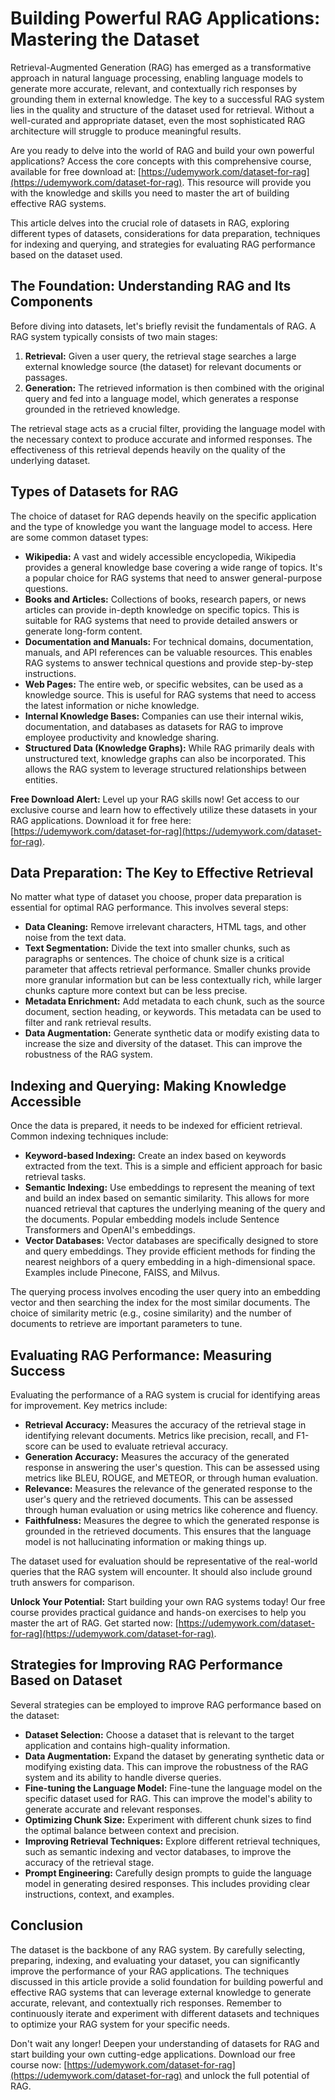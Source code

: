 # Building Powerful RAG Applications: Mastering the Dataset

Retrieval-Augmented Generation (RAG) has emerged as a transformative approach in natural language processing, enabling language models to generate more accurate, relevant, and contextually rich responses by grounding them in external knowledge. The key to a successful RAG system lies in the quality and structure of the dataset used for retrieval. Without a well-curated and appropriate dataset, even the most sophisticated RAG architecture will struggle to produce meaningful results.

Are you ready to delve into the world of RAG and build your own powerful applications? Access the core concepts with this comprehensive course, available for free download at: [https://udemywork.com/dataset-for-rag](https://udemywork.com/dataset-for-rag). This resource will provide you with the knowledge and skills you need to master the art of building effective RAG systems.

This article delves into the crucial role of datasets in RAG, exploring different types of datasets, considerations for data preparation, techniques for indexing and querying, and strategies for evaluating RAG performance based on the dataset used.

## The Foundation: Understanding RAG and Its Components

Before diving into datasets, let's briefly revisit the fundamentals of RAG. A RAG system typically consists of two main stages:

1.  **Retrieval:** Given a user query, the retrieval stage searches a large external knowledge source (the dataset) for relevant documents or passages.
2.  **Generation:** The retrieved information is then combined with the original query and fed into a language model, which generates a response grounded in the retrieved knowledge.

The retrieval stage acts as a crucial filter, providing the language model with the necessary context to produce accurate and informed responses. The effectiveness of this retrieval depends heavily on the quality of the underlying dataset.

## Types of Datasets for RAG

The choice of dataset for RAG depends heavily on the specific application and the type of knowledge you want the language model to access. Here are some common dataset types:

*   **Wikipedia:** A vast and widely accessible encyclopedia, Wikipedia provides a general knowledge base covering a wide range of topics. It's a popular choice for RAG systems that need to answer general-purpose questions.
*   **Books and Articles:** Collections of books, research papers, or news articles can provide in-depth knowledge on specific topics. This is suitable for RAG systems that need to provide detailed answers or generate long-form content.
*   **Documentation and Manuals:** For technical domains, documentation, manuals, and API references can be valuable resources. This enables RAG systems to answer technical questions and provide step-by-step instructions.
*   **Web Pages:** The entire web, or specific websites, can be used as a knowledge source. This is useful for RAG systems that need to access the latest information or niche knowledge.
*   **Internal Knowledge Bases:** Companies can use their internal wikis, documentation, and databases as datasets for RAG to improve employee productivity and knowledge sharing.
*   **Structured Data (Knowledge Graphs):** While RAG primarily deals with unstructured text, knowledge graphs can also be incorporated. This allows the RAG system to leverage structured relationships between entities.

**Free Download Alert:** Level up your RAG skills now! Get access to our exclusive course and learn how to effectively utilize these datasets in your RAG applications. Download it for free here: [https://udemywork.com/dataset-for-rag](https://udemywork.com/dataset-for-rag).

## Data Preparation: The Key to Effective Retrieval

No matter what type of dataset you choose, proper data preparation is essential for optimal RAG performance. This involves several steps:

*   **Data Cleaning:** Remove irrelevant characters, HTML tags, and other noise from the text data.
*   **Text Segmentation:** Divide the text into smaller chunks, such as paragraphs or sentences. The choice of chunk size is a critical parameter that affects retrieval performance. Smaller chunks provide more granular information but can be less contextually rich, while larger chunks capture more context but can be less precise.
*   **Metadata Enrichment:** Add metadata to each chunk, such as the source document, section heading, or keywords. This metadata can be used to filter and rank retrieval results.
*   **Data Augmentation:** Generate synthetic data or modify existing data to increase the size and diversity of the dataset. This can improve the robustness of the RAG system.

## Indexing and Querying: Making Knowledge Accessible

Once the data is prepared, it needs to be indexed for efficient retrieval. Common indexing techniques include:

*   **Keyword-based Indexing:** Create an index based on keywords extracted from the text. This is a simple and efficient approach for basic retrieval tasks.
*   **Semantic Indexing:** Use embeddings to represent the meaning of text and build an index based on semantic similarity. This allows for more nuanced retrieval that captures the underlying meaning of the query and the documents. Popular embedding models include Sentence Transformers and OpenAI's embeddings.
*   **Vector Databases:** Vector databases are specifically designed to store and query embeddings. They provide efficient methods for finding the nearest neighbors of a query embedding in a high-dimensional space. Examples include Pinecone, FAISS, and Milvus.

The querying process involves encoding the user query into an embedding vector and then searching the index for the most similar documents. The choice of similarity metric (e.g., cosine similarity) and the number of documents to retrieve are important parameters to tune.

## Evaluating RAG Performance: Measuring Success

Evaluating the performance of a RAG system is crucial for identifying areas for improvement. Key metrics include:

*   **Retrieval Accuracy:** Measures the accuracy of the retrieval stage in identifying relevant documents. Metrics like precision, recall, and F1-score can be used to evaluate retrieval accuracy.
*   **Generation Accuracy:** Measures the accuracy of the generated response in answering the user's question. This can be assessed using metrics like BLEU, ROUGE, and METEOR, or through human evaluation.
*   **Relevance:** Measures the relevance of the generated response to the user's query and the retrieved documents. This can be assessed through human evaluation or using metrics like coherence and fluency.
*   **Faithfulness:** Measures the degree to which the generated response is grounded in the retrieved documents. This ensures that the language model is not hallucinating information or making things up.

The dataset used for evaluation should be representative of the real-world queries that the RAG system will encounter. It should also include ground truth answers for comparison.

**Unlock Your Potential:** Start building your own RAG systems today! Our free course provides practical guidance and hands-on exercises to help you master the art of RAG. Get started now: [https://udemywork.com/dataset-for-rag](https://udemywork.com/dataset-for-rag).

## Strategies for Improving RAG Performance Based on Dataset

Several strategies can be employed to improve RAG performance based on the dataset:

*   **Dataset Selection:** Choose a dataset that is relevant to the target application and contains high-quality information.
*   **Data Augmentation:** Expand the dataset by generating synthetic data or modifying existing data. This can improve the robustness of the RAG system and its ability to handle diverse queries.
*   **Fine-tuning the Language Model:** Fine-tune the language model on the specific dataset used for RAG. This can improve the model's ability to generate accurate and relevant responses.
*   **Optimizing Chunk Size:** Experiment with different chunk sizes to find the optimal balance between context and precision.
*   **Improving Retrieval Techniques:** Explore different retrieval techniques, such as semantic indexing and vector databases, to improve the accuracy of the retrieval stage.
*   **Prompt Engineering:** Carefully design prompts to guide the language model in generating desired responses. This includes providing clear instructions, context, and examples.

## Conclusion

The dataset is the backbone of any RAG system. By carefully selecting, preparing, indexing, and evaluating your dataset, you can significantly improve the performance of your RAG applications. The techniques discussed in this article provide a solid foundation for building powerful and effective RAG systems that can leverage external knowledge to generate accurate, relevant, and contextually rich responses. Remember to continuously iterate and experiment with different datasets and techniques to optimize your RAG system for your specific needs.

Don't wait any longer! Deepen your understanding of datasets for RAG and start building your own cutting-edge applications. Download our free course now: [https://udemywork.com/dataset-for-rag](https://udemywork.com/dataset-for-rag) and unlock the full potential of RAG.
